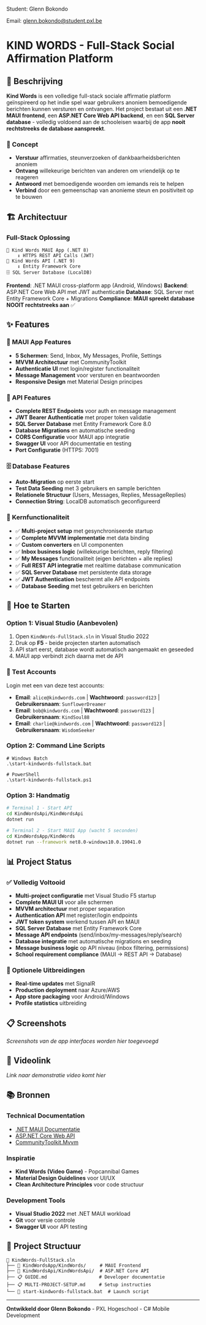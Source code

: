 Student: Glenn Bokondo

Email: glenn.bokondo@student.pxl.be

# KIND WORDS - Full-Stack Social Affirmation Platform

## 📖 Beschrijving

**Kind Words** is een volledige full-stack sociale affirmatie platform geïnspireerd op het indie spel waar gebruikers anoniem bemoedigende berichten kunnen versturen en ontvangen. Het project bestaat uit een **.NET MAUI frontend**, een **ASP.NET Core Web API backend**, en een **SQL Server database** - volledig voldoend aan de schooleisen waarbij de app **nooit rechtstreeks de database aanspreekt**.

### 🎯 Concept

- **Verstuur** affirmaties, steunverzoeken of dankbaarheidsberichten anoniem
- **Ontvang** willekeurige berichten van anderen om vriendelijk op te reageren
- **Antwoord** met bemoedigende woorden om iemands reis te helpen
- **Verbind** door een gemeenschap van anonieme steun en positiviteit op te bouwen

## 🏗️ Architectuur

### Full-Stack Oplossing

```
📱 Kind Words MAUI App (.NET 8)
    ↕️ HTTPS REST API Calls (JWT)
🔧 Kind Words API (.NET 9)
    ↕️ Entity Framework Core
🗄️ SQL Server Database (LocalDB)
```

**Frontend**: .NET MAUI cross-platform app (Android, Windows)
**Backend**: ASP.NET Core Web API met JWT authenticatie
**Database**: SQL Server met Entity Framework Core + Migrations
**Compliance**: **MAUI spreekt database NOOIT rechtstreeks aan** ✅

## ✨ Features

### 📱 MAUI App Features

- **5 Schermen**: Send, Inbox, My Messages, Profile, Settings
- **MVVM Architectuur** met CommunityToolkit
- **Authenticatie UI** met login/register functionaliteit
- **Message Management** voor versturen en beantwoorden
- **Responsive Design** met Material Design principes

### 🔧 API Features

- **Complete REST Endpoints** voor auth en message management
- **JWT Bearer Authenticatie** met proper token validatie
- **SQL Server Database** met Entity Framework Core 8.0
- **Database Migrations** en automatische seeding
- **CORS Configuratie** voor MAUI app integratie
- **Swagger UI** voor API documentatie en testing
- **Port Configuratie** (HTTPS: 7001)

### 🗄️ Database Features

- **Auto-Migration** op eerste start
- **Test Data Seeding** met 3 gebruikers en sample berichten
- **Relationele Structuur** (Users, Messages, Replies, MessageReplies)
- **Connection String**: LocalDB automatisch geconfigureerd

### 🎯 Kernfunctionaliteit

- ✅ **Multi-project setup** met gesynchroniseerde startup
- ✅ **Complete MVVM implementatie** met data binding
- ✅ **Custom converters** en UI componenten
- ✅ **Inbox business logic** (willekeurige berichten, reply filtering)
- ✅ **My Messages** functionaliteit (eigen berichten + alle replies)
- ✅ **Full REST API integratie** met realtime database communication
- ✅ **SQL Server Database** met persistente data storage
- ✅ **JWT Authentication** beschermt alle API endpoints
- ✅ **Database Seeding** met test gebruikers en berichten

## 🚀 Hoe te Starten

### Option 1: Visual Studio (Aanbevolen)

1. Open `KindWords-FullStack.sln` in Visual Studio 2022
2. Druk op **F5** - beide projecten starten automatisch
3. API start eerst, database wordt automatisch aangemaakt en geseeded
4. MAUI app verbindt zich daarna met de API

### 🔐 Test Accounts

Login met een van deze test accounts:

- **Email**: `alice@kindwords.com` | **Wachtwoord**: `password123` | **Gebruikersnaam**: `SunflowerDreamer`
- **Email**: `bob@kindwords.com` | **Wachtwoord**: `password123` | **Gebruikersnaam**: `KindSoul88`
- **Email**: `charlie@kindwords.com` | **Wachtwoord**: `password123` | **Gebruikersnaam**: `WisdomSeeker`

### Option 2: Command Line Scripts

```batch
# Windows Batch
.\start-kindwords-fullstack.bat

# PowerShell
.\start-kindwords-fullstack.ps1
```

### Option 3: Handmatig

```bash
# Terminal 1 - Start API
cd KindWordsApi/KindWordsApi
dotnet run

# Terminal 2 - Start MAUI App (wacht 5 seconden)
cd KindWordsApp/KindWords
dotnet run --framework net8.0-windows10.0.19041.0
```

## 📊 Project Status

### ✅ Volledig Voltooid

- **Multi-project configuratie** met Visual Studio F5 startup
- **Complete MAUI UI** voor alle schermen
- **MVVM architectuur** met proper separation
- **Authentication API** met register/login endpoints
- **JWT token system** werkend tussen API en MAUI
- **SQL Server Database** met Entity Framework Core
- **Message API endpoints** (send/inbox/my-messages/reply/search)
- **Database integratie** met automatische migrations en seeding
- **Message business logic** op API niveau (inbox filtering, permissions)
- **School requirement compliance** (MAUI → REST API → Database)

### 🔧 Optionele Uitbreidingen

- **Real-time updates** met SignalR
- **Production deployment** naar Azure/AWS
- **App store packaging** voor Android/Windows
- **Profile statistics** uitbreiding

## 📋 Screenshots

_Screenshots van de app interfaces worden hier toegevoegd_

## 🎥 Videolink

_Link naar demonstratie video komt hier_

## 📚 Bronnen

### Technical Documentation

- [.NET MAUI Documentatie](https://docs.microsoft.com/en-us/dotnet/maui/)
- [ASP.NET Core Web API](https://docs.microsoft.com/en-us/aspnet/core/web-api/)
- [CommunityToolkit.Mvvm](https://docs.microsoft.com/en-us/dotnet/communitytoolkit/mvvm/)

### Inspiratie

- **Kind Words (Video Game)** - Popcannibal Games
- **Material Design Guidelines** voor UI/UX
- **Clean Architecture Principles** voor code structuur

### Development Tools

- **Visual Studio 2022** met .NET MAUI workload
- **Git** voor versie controle
- **Swagger UI** voor API testing

## 📁 Project Structuur

```
📁 KindWords-FullStack.sln
├── 📱 KindWordsApp/KindWords/     # MAUI Frontend
├── 🔧 KindWordsApi/KindWordsApi/  # ASP.NET Core API
├── 📋 GUIDE.md                   # Developer documentatie
├── 📋 MULTI-PROJECT-SETUP.md     # Setup instructies
└── 🚀 start-kindwords-fullstack.bat  # Launch script
```

---

**Ontwikkeld door Glenn Bokondo** - PXL Hogeschool - C# Mobile Development
